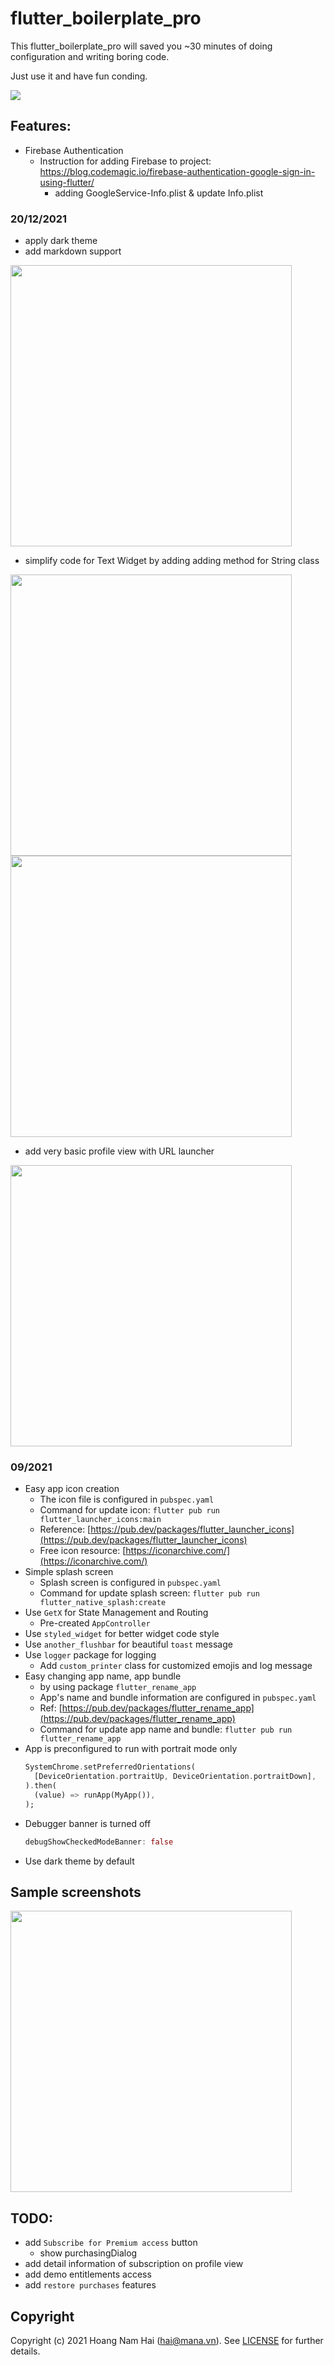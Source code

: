 # flutter_boilerplate_pro

This flutter_boilerplate_pro will saved you ~30 minutes of doing configuration and writing boring code.

Just use it and have fun conding.

<img src="./docs/icon.png"/>

## Features:
- Firebase Authentication
    - Instruction for adding Firebase to project: https://blog.codemagic.io/firebase-authentication-google-sign-in-using-flutter/
        + adding GoogleService-Info.plist & update Info.plist

### 20/12/2021
- apply dark theme
- add markdown support
<img src="./docs/view1.png" width="450"/>

- simplify code for Text Widget by adding adding method for String class
<img src="./docs/view2.png" width="450"/>
<img src="./docs/stringExtension.png" width="450"/>

- add very basic profile view with URL launcher
 <img src="./docs/viewProfile.png" width="450"/>

### 09/2021
- Easy app icon creation
    - The icon file is configured in `pubspec.yaml`
    - Command for update icon: `flutter pub run flutter_launcher_icons:main`
    - Reference: [https://pub.dev/packages/flutter_launcher_icons](https://pub.dev/packages/flutter_launcher_icons)
    - Free icon resource: [https://iconarchive.com/](https://iconarchive.com/)
- Simple splash screen
    - Splash screen is configured in `pubspec.yaml`
    - Command for update splash screen: `flutter pub run flutter_native_splash:create`
- Use `GetX` for State Management and Routing
    - Pre-created `AppController`
- Use `styled_widget` for better widget code style
- Use `another_flushbar` for beautiful `toast` message
- Use `logger` package for logging
    - Add `custom_printer` class for customized emojis and log message
- Easy changing app name, app bundle
    - by using package `flutter_rename_app`
    - App's name and bundle information are configured in `pubspec.yaml`
    - Ref: [https://pub.dev/packages/flutter_rename_app](https://pub.dev/packages/flutter_rename_app)
    - Command for update app name and bundle: `flutter pub run flutter_rename_app`
- App is preconfigured to run with portrait mode only
    ```dart
    SystemChrome.setPreferredOrientations(
      [DeviceOrientation.portraitUp, DeviceOrientation.portraitDown],
    ).then(
      (value) => runApp(MyApp()),
    );
    ```
- Debugger banner is turned off
    ```dart
    debugShowCheckedModeBanner: false
    ```
- Use dark theme by default

## Sample screenshots

<img src="./docs/alert.png" width="450"/>


## TODO:
- add `Subscribe for Premium access` button
    + show purchasingDialog
- add detail information of subscription on profile view
- add demo entitlements access
- add `restore purchases` features
## Copyright
Copyright (c) 2021 Hoang Nam Hai (hai@mana.vn). See [LICENSE](LICENSE.txt)  for further details.
